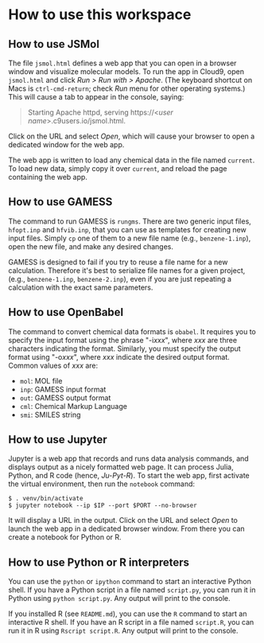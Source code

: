 # How to use this workspace

## How to use JSMol

The file `jsmol.html` defines a web app that you can open in a browser window and visualize molecular models. To run the app in Cloud9, open `jsmol.html` and click *Run > Run with > Apache*. (The keyboard shortcut on Macs is `ctrl-cmd-return`; check *Run* menu for other operating systems.) This will cause a tab to appear in the console, saying:

> Starting Apache httpd, serving https://\<*user name*\>.c9users.io/jsmol.html.

Click on the URL and select *Open*, which will cause your browser to open a dedicated window for the web app.

The web app is written to load any chemical data in the file named `current`. To load new data, simply copy it over `current`, and reload the page containing the web app.


## How to use GAMESS

The command to run GAMESS is `rungms`. There are two generic input files, `hfopt.inp` and `hfvib.inp`, that you can use as templates for creating new input files. Simply `cp` one of them to a new file name (e.g., `benzene-1.inp`), open the new file, and make any desired changes.

GAMESS is designed to fail if you try to reuse a file name for a new calculation. Therefore it's best to serialize file names for a given project, (e.g., `benzene-1.inp`, `benzene-2.inp`), even if you are just repeating a calculation with the exact same parameters.


## How to use OpenBabel

The command to convert chemical data formats is `obabel`. It requires you to specify the input format using the phrase "-i*xxx*", where *xxx* are three characters indicating the format. Similarly, you must specify the output format using "-o*xxx*", where *xxx* indicate the desired output format. Common values of *xxx* are:

- `mol`: MOL file
- `inp`: GAMESS input format
- `out`: GAMESS output format
- `cml`: Chemical Markup Language
- `smi`: SMILES string 


## How to use Jupyter

Jupyter is a web app that records and runs data analysis commands, and displays output as a nicely formatted web page. It can process Julia, Python, and R code (hence, *Ju-Pyt-R*). To start the web app, first activate the virtual environment, then run the `notebook` command:

    $ . venv/bin/activate
    $ jupyter notebook --ip $IP --port $PORT --no-browser
    
It will display a URL in the output. Click on the URL and select *Open* to launch the web app in a dedicated browser window. From there you can create a notebook for Python or R.


## How to use Python or R interpreters

You can use the `python` or `ipython` command to start an interactive Python shell. If you have a Python script in a file named `script.py`, you can run it in Python using `python script.py`. Any output will print to the console.

If you installed R (see `README.md`), you can use the `R` command to start an interactive R shell. If you have an R script in a file named `script.R`, you can run it in R using `Rscript script.R`.  Any output will print to the console.
